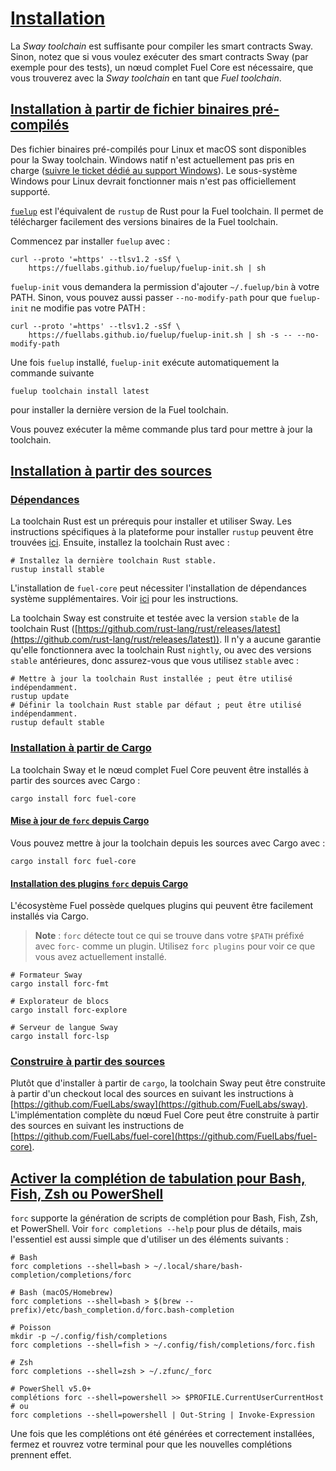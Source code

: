 
[Installation](#installation)
=============================

La _Sway toolchain_ est suffisante pour compiler les smart contracts Sway. Sinon, notez que si vous voulez exécuter des smart contracts Sway (par exemple pour des tests), un nœud complet Fuel Core est nécessaire, que vous trouverez avec la _Sway toolchain_ en tant que _Fuel toolchain_.

[Installation à partir de fichier binaires pré-compilés](#installing-from-pre-compiled-binaries)
-------------------------------------------------------------------------------

Des fichier binaires pré-compilés pour Linux et macOS sont disponibles pour la Sway toolchain. Windows natif n'est actuellement pas pris en charge ([suivre le ticket dédié au support Windows](https://github.com/FuelLabs/sway/issues/1526)). Le sous-système Windows pour Linux devrait fonctionner mais n'est pas officiellement supporté.

[`fuelup`](https://github.com/FuelLabs/fuelup) est l'équivalent de `rustup` de Rust pour la Fuel toolchain. Il permet de télécharger facilement des versions binaires de la Fuel toolchain.

Commencez par installer `fuelup` avec :

    curl --proto '=https' --tlsv1.2 -sSf \
        https://fuellabs.github.io/fuelup/fuelup-init.sh | sh
    

`fuelup-init` vous demandera la permission d'ajouter `~/.fuelup/bin` à votre PATH. Sinon, vous pouvez aussi passer `--no-modify-path` pour que `fuelup-init` ne modifie pas votre PATH :

    curl --proto '=https' --tlsv1.2 -sSf \
        https://fuellabs.github.io/fuelup/fuelup-init.sh | sh -s -- --no-modify-path
    

Une fois `fuelup` installé, `fuelup-init` exécute automatiquement la commande suivante

    fuelup toolchain install latest
    

pour installer la dernière version de la Fuel toolchain.

Vous pouvez exécuter la même commande plus tard pour mettre à jour la toolchain.

[Installation à partir des sources](#installing-from-source)
-------------------------------------------------

### [Dépendances](#dependances)

La toolchain Rust est un prérequis pour installer et utiliser Sway. Les instructions spécifiques à la plateforme pour installer `rustup` peuvent être trouvées [ici](https://www.rust-lang.org/tools/install). Ensuite, installez la toolchain Rust avec :

    # Installez la dernière toolchain Rust stable.
    rustup install stable
    

L'installation de `fuel-core` peut nécessiter l'installation de dépendances système supplémentaires. Voir [ici](https://github.com/FuelLabs/fuel-core#building) pour les instructions.

La toolchain Sway est construite et testée avec la version `stable` de la toolchain Rust ([https://github.com/rust-lang/rust/releases/latest](https://github.com/rust-lang/rust/releases/latest)). Il n'y a aucune garantie qu'elle fonctionnera avec la toolchain Rust `nightly`, ou avec des versions `stable` antérieures, donc assurez-vous que vous utilisez `stable` avec :

    # Mettre à jour la toolchain Rust installée ; peut être utilisé indépendamment.
    rustup update
    # Définir la toolchain Rust stable par défaut ; peut être utilisé indépendamment.
    rustup default stable
    

### [Installation à partir de Cargo](#installing-from-cargo)

La toolchain Sway et le nœud complet Fuel Core peuvent être installés à partir des sources avec Cargo :

    cargo install forc fuel-core
    

#### [Mise à jour de `forc` depuis Cargo](#updating-forc-from-cargo)

Vous pouvez mettre à jour la toolchain depuis les sources avec Cargo avec :

    cargo install forc fuel-core
    

#### [Installation des plugins `forc` depuis Cargo](#installing-forc-plugins-from-cargo)

L'écosystème Fuel possède quelques plugins qui peuvent être facilement installés via Cargo.

> **Note** : `forc` détecte tout ce qui se trouve dans votre `$PATH` préfixé avec `forc-` comme un plugin. Utilisez `forc plugins` pour voir ce que vous avez actuellement installé.

    # Formateur Sway
    cargo install forc-fmt
    
    # Explorateur de blocs
    cargo install forc-explore
    
    # Serveur de langue Sway
    cargo install forc-lsp
    

### [Construire à partir des sources](#building-from-source)

Plutôt que d'installer à partir de `cargo`, la toolchain Sway peut être construite à partir d'un checkout local des sources en suivant les instructions à [https://github.com/FuelLabs/sway](https://github.com/FuelLabs/sway). L'implémentation complète du nœud Fuel Core peut être construite à partir des sources en suivant les instructions de [https://github.com/FuelLabs/fuel-core](https://github.com/FuelLabs/fuel-core).

[Activer la complétion de tabulation pour Bash, Fish, Zsh ou PowerShell](#enable-tab-completion-for-bash-fish-zsh-or-powershell)
------------------------------------------------------------------------------------------------------------------

`forc` supporte la génération de scripts de complétion pour Bash, Fish, Zsh, et PowerShell. Voir `forc completions --help` pour plus de détails, mais l'essentiel est aussi simple que d'utiliser un des éléments suivants :

    # Bash
    forc completions --shell=bash > ~/.local/share/bash-completion/completions/forc
    
    # Bash (macOS/Homebrew)
    forc completions --shell=bash > $(brew --prefix)/etc/bash_completion.d/forc.bash-completion
    
    # Poisson
    mkdir -p ~/.config/fish/completions
    forc completions --shell=fish > ~/.config/fish/completions/forc.fish
    
    # Zsh
    forc completions --shell=zsh > ~/.zfunc/_forc
    
    # PowerShell v5.0+
    complétions forc --shell=powershell >> $PROFILE.CurrentUserCurrentHost
    # ou
    forc completions --shell=powershell | Out-String | Invoke-Expression
    

Une fois que les complétions ont été générées et correctement installées, fermez et rouvrez votre terminal pour que les nouvelles complétions prennent effet.